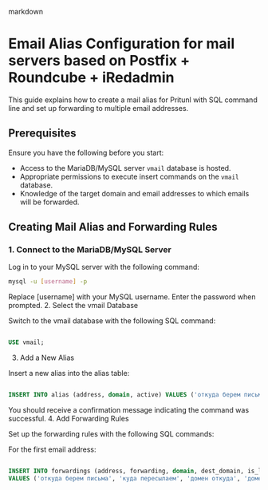 markdown

# Email Alias Configuration for mail servers based on Postfix + Roundcube + iRedadmin

This guide explains how to create a mail alias for Pritunl with SQL command line and set up forwarding to multiple email addresses.

## Prerequisites

Ensure you have the following before you start:

- Access to the MariaDB/MySQL server `vmail` database is hosted.
- Appropriate permissions to execute insert commands on the `vmail` database.
- Knowledge of the target domain and email addresses to which emails will be forwarded.

## Creating Mail Alias and Forwarding Rules

### 1. Connect to the MariaDB/MySQL Server

Log in to your MySQL server with the following command:

```bash
mysql -u [username] -p

```

Replace [username] with your MySQL username. Enter the password when prompted.
2. Select the vmail Database

Switch to the vmail database with the following SQL command:

```sql

USE vmail;
```
3. Add a New Alias

Insert a new alias into the alias table:

```sql

INSERT INTO alias (address, domain, active) VALUES ('откуда берем письма (почтовый ящик)', 'домен', 1);
```
You should receive a confirmation message indicating the command was successful.
4. Add Forwarding Rules

Set up the forwarding rules with the following SQL commands:

For the first email address:

```sql

INSERT INTO forwardings (address, forwarding, domain, dest_domain, is_list, active)
VALUES ('откуда берем письма', 'куда пересылаем', 'домен откуда', 'домен куда', 0, 1);
```
